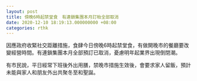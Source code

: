 ```yaml
---
layout: post
title: 傍晚6時起禁堂食　有連鎖集團本月訂枱全部取消
date: 2020-12-10 18:19:13.000000000 +08:00
categories: rthk
---
```


因應政府收緊社交距離措施，食肆今日傍晚6時起禁堂食，有做開晚市的餐廳要改變經營時間。有連鎖集團本月全部預訂已取消，憂慮明年起業界出現倒閉潮。

有市民說，平日經常下班後外出用膳，禁晚市措施生效後，會要求家人留飯，預計未能與家人和朋友外出共聚冬至和聖誕。
